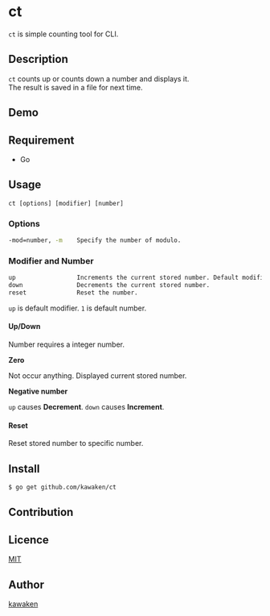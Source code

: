ct
====

`ct` is simple counting tool for CLI.

## Description

`ct` counts up or counts down a number and displays it.   
The result is saved in a file for next time.

## Demo

## Requirement

* Go

## Usage

```
ct [options] [modifier] [number]
```

### Options

```bash
-mod=number, -m    Specify the number of modulo.
```

### Modifier and Number

```bash
up                 Increments the current stored number. Default modifier.
down               Decrements the current stored number.
reset              Reset the number.
```

`up` is default modifier.
`1` is default number.

#### Up/Down

Number requires a integer number.

**Zero**

Not occur anything. Displayed current stored number.

**Negative number**

`up` causes **Decrement**.
`down` causes **Increment**.

#### Reset

Reset stored number to specific number.

## Install

```bash
$ go get github.com/kawaken/ct
```

## Contribution

## Licence

[MIT](https://github.com/kawaken/ct/blob/master/LICENSE)

## Author

[kawaken](https://github.com/kawaken)


